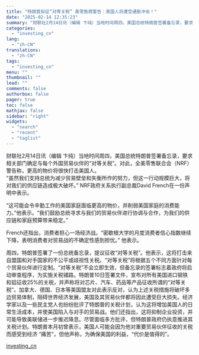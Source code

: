 ```yaml
---
title: "特朗普拟征“对等关税” 美零售商警告：美国人将遭受通胀冲击！"
date: "2025-02-14 12:35:23"
summary: "财联社2月14日讯（编辑 卞纯）当地时间周四，美国总统特朗普签署备忘录，要求相关部门确定与每个外国..."
categories:
  - "investing_cn"
lang:
  - "zh-CN"
translations:
  - "zh-CN"
tags:
  - "investing_cn"
menu: ""
thumbnail: ""
lead: ""
comments: false
authorbox: false
pager: true
toc: false
mathjax: false
sidebar: "right"
widgets:
  - "search"
  - "recent"
  - "taglist"
---
```


财联社2月14日讯（编辑 卞纯）当地时间周四，美国总统特朗普签署备忘录，要求相关部门确定与每个外国贸易伙伴的“对等关税”。对此，全美零售联合会（NRF）警告称，更高的物价将很快打击美国人。  
“虽然我们支持总统为减少贸易壁垒和失衡所作的努力，但这一行动规模巨大，将对我们的供应链造成极大破坏。” NRF政府关系执行副总裁David French在一份声明中表示。  
  
“这可能会令辛勤工作的美国家庭面临更高的物价，并削弱美国家庭的消费能力。”他表示。“我们鼓励总统寻求与我们的贸易伙伴进行协调与合作，为我们的供应链和家庭预算带来稳定。”  
  
French还指出，消费者担心一场经济战。“密歇根大学的月度消费者信心指数继续下降，表明消费者对贸易战的不确定性感到担忧。” 他表示。  
  
周四，特朗普签署了一份总统备忘录，提议征收“对等关税”。他表示，这将打击来自盟国和对手国家的不公平或歧视性关税。“对等关税”将根据五个不同方面针对每个贸易伙伴进行定制。“对等关税”不会立即生效，但备忘录的签署标志着政府将启动审查程序，为实施关税铺路。特朗普10日签署文件，宣布对所有美国进口钢铁和铝征收25%的关税，并声称将对芯片、汽车、药品等产品征收所谓的“对等关税”。加拿大、德国、日本等美国盟友对此表示反对，认为上述关税措施将破坏多边贸易体制，阻碍世界经济发展，美国及其贸易伙伴都将因此遭受巨大损失。经济学家以及一些民主党人也纷纷批评了特朗普的关税计划，认为这将增加美国人的日常生活成本，并使美国陷入与对手的贸易战。他们还指出，这将抑制企业投资，并可能导致美联储进一步推迟降息。尽管面临多方批评，但特朗普政府仍执意推进其关税计划。特朗普本月初曾表示，美国人可能会因为他对重要贸易伙伴征收的关税而感受到经济 “痛苦”，但他声称，为确保美国的利益，“代价是值得的”。

[investing_cn](https://cn.investing.com/news/stock-market-news/article-2671387)
